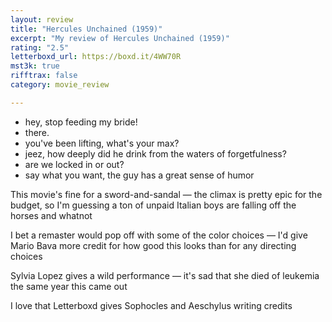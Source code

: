 ```yaml
---
layout: review
title: "Hercules Unchained (1959)"
excerpt: "My review of Hercules Unchained (1959)"
rating: "2.5"
letterboxd_url: https://boxd.it/4WW70R
mst3k: true
rifftrax: false
category: movie_review

---
```


* hey, stop feeding my bride!
* there.
* you've been lifting, what's your max?
* jeez, how deeply did he drink from the waters of forgetfulness?
* are we locked in or out?
* say what you want, the guy has a great sense of humor

This movie's fine for a sword-and-sandal — the climax is pretty epic for the budget, so I'm guessing a ton of unpaid Italian boys are falling off the horses and whatnot

I bet a remaster would pop off with some of the color choices — I'd give Mario Bava more credit for how good this looks than for any directing choices

Sylvia Lopez gives a wild performance — it's sad that she died of leukemia the same year this came out

I love that Letterboxd gives Sophocles and Aeschylus writing credits